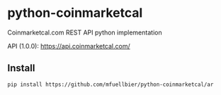 # python-coinmarketcal
Coinmarketcal.com REST API python implementation

API (1.0.0): https://api.coinmarketcal.com/

## Install
```
pip install https://github.com/mfuellbier/python-coinmarketcal/ar